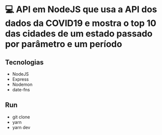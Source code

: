 # :computer: API em NodeJS que usa a API dos dados da COVID19 e mostra o top 10 das cidades de um estado passado por parâmetro e um período


## Tecnologias

 - NodeJS
 - Express
 - Nodemon
 - date-fns

 
 
## Run
 - git clone
 - yarn
 - yarn dev
 
